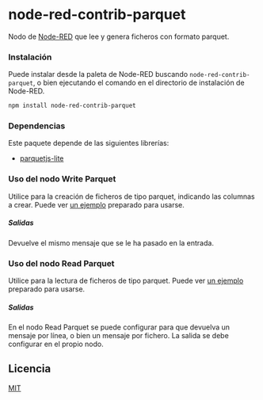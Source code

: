 # node-red-contrib-parquet
Nodo de [Node-RED][1] que lee y genera ficheros con formato parquet.


### Instalación
Puede instalar desde la paleta de Node-RED buscando `node-red-contrib-parquet`, o bien ejecutando el comando en el directorio de instalación de Node-RED.
```sh
npm install node-red-contrib-parquet
```


### Dependencias
Este paquete depende de las siguientes librerías:
- [parquetjs-lite][2]


### Uso del nodo Write Parquet
Utilice para la creación de ficheros de tipo parquet, indicando las columnas a crear.
Puede ver [un ejemplo][3] preparado para usarse.

##### Salidas
Devuelve el mismo mensaje que se le ha pasado en la entrada.


### Uso del nodo Read Parquet
Utilice para la lectura de ficheros de tipo parquet.
Puede ver [un ejemplo][4] preparado para usarse.

##### Salidas
En el nodo Read Parquet se puede configurar para que devuelva un mensaje por línea, o bien un mensaje por fichero. La salida se debe configurar en el propio nodo.


## Licencia
[MIT][5]

[1]:http://nodered.org
[2]:https://www.npmjs.com/package/parquetjs-lite
[3]:https://github.com/msigrupo/node-red-contrib-parquet/examples/WriteParquet.json
[4]:https://github.com/msigrupo/node-red-contrib-parquet/examples/ReadParquet.json
[5]:https://github.com/msigrupo/node-red-contrib-parquet/LICENCE